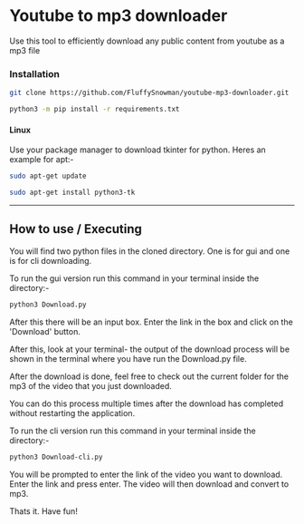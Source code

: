 # Youtube to mp3 downloader

Use this tool to efficiently download any public content from youtube as a mp3 file

### Installation

```bash
git clone https://github.com/FluffySnowman/youtube-mp3-downloader.git

python3 -m pip install -r requirements.txt
```

#### Linux

Use your package manager to download tkinter for python. Heres an example for apt:-

```bash
sudo apt-get update

sudo apt-get install python3-tk
```
<hr>

## How to use / Executing

You will find two python files in the cloned directory. One is for gui and one is for cli downloading.

To run the gui version run this command in your terminal inside the directory:-

```bash
python3 Download.py
```

After this there will be an input box. Enter the link in the box and click on the 'Download' button.

After this, look at your terminal- the output of the download process will be shown in the terminal where you have run the Download.py file.

After the download is done, feel free to check out the current folder for the mp3 of the video that you just downloaded.

You can do this process multiple times after the download has completed without restarting the application.


To run the cli version run this command in your terminal inside the directory:-

```bash
python3 Download-cli.py
```

You will be prompted to enter the link of the video you want to download. Enter the link and press enter.
The video will then download and convert to mp3. 

Thats it. Have fun!
